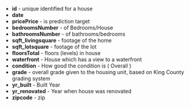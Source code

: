 * **id** - unique identified for a house
* **date**
* **pricePrice** -  is prediction target
* **bedroomsNumber** -  of Bedrooms/House
* **bathroomsNumber** -  of bathrooms/bedrooms
* **sqft_livingsquare** -  footage of the home
* **sqft_lotsquare** -  footage of the lot
* **floorsTotal** -  floors (levels) in house
* **waterfront** - House which has a view to a waterfront
* **condition** - How good the condition is ( Overall )
* **grade** - overall grade given to the housing unit, based on King County grading system
* **yr_built** - Built Year
* **yr_renovated** - Year when house was renovated
* **zipcode** - zip